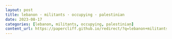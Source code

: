 ```yaml
---
layout: post
title: lebanon · militants · occupying · palestinian
date: 2023-08-17
categories: [lebanon, militants, occupying, palestinian]
content_url: https://papercliff.github.io/redirect/?q=lebanon+militants+occupying+palestinian&tbs=cdr:1,cd_min:8/16/2023,cd_max:8/18/2023
---
```

